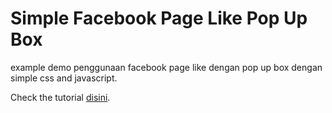 Simple Facebook Page Like Pop Up Box
====================================

example demo penggunaan facebook page like dengan pop up box dengan simple css and javascript. 

Check the tutorial [disini](http://ngide.net/posts/1/membuat-pop-up-box-facebook-page-like ""). 
